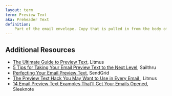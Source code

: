```yaml
---
layout: term
term: Preview Text
aka: Preheader Text
definition:
    Part of the email envelope. Copy that is pulled in from the body of an email and displayed in the inbox, typically underneath the subject line. Can be controlled via HTML.
---
```


## Additional Resources

- [The Ultimate Guide to Preview Text](https://www.litmus.com/blog/the-ultimate-guide-to-preview-text-support/), Litmus
- [5 Tips for Taking Your Email Preview Text to the Next Level](https://www.sailthru.com/marketing-blog/5-tips-for-taking-your-email-preview-text-to-the-next-level/), Sailthru
- [Perfecting Your Email Preview Text](https://sendgrid.com/blog/perfecting-your-email-preview-text/), SendGrid
- [The Preview Text Hack You May Want to Use in Every Email ](https://www.litmus.com/blog/the-little-known-preview-text-hack-you-may-want-to-use-in-every-email/), Litmus
- [14 Email Preview Text Examples That’ll Get Your Emails Opened](https://sleeknote.com/blog/email-preview-text-examples), Sleeknote
